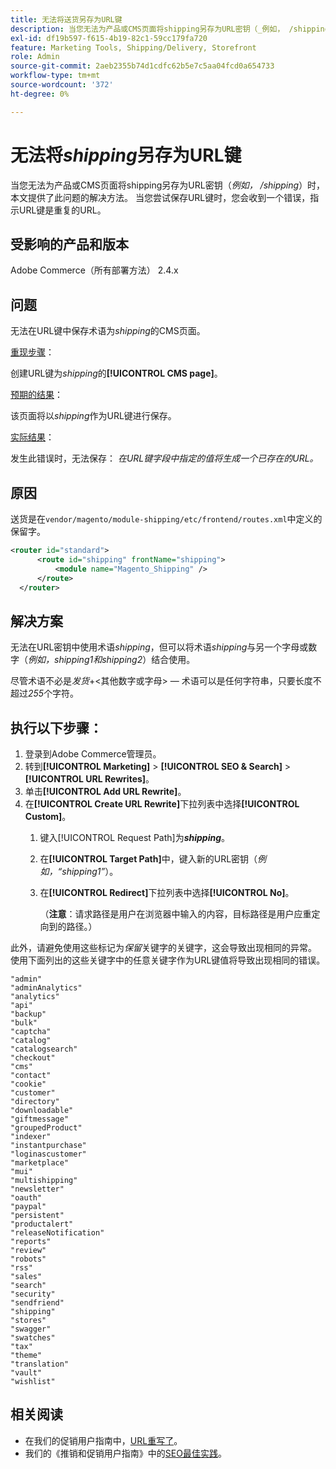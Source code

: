 ```yaml
---
title: 无法将送货另存为URL键
description: 当您无法为产品或CMS页面将shipping另存为URL密钥（_例如， /shipping_）时，本文提供了此问题的解决方法。 当您尝试保存URL键时，您会收到一个错误，指示URL键是重复的URL。
exl-id: df19b597-f615-4b19-82c1-59cc179fa720
feature: Marketing Tools, Shipping/Delivery, Storefront
role: Admin
source-git-commit: 2aeb2355b74d1cdfc62b5e7c5aa04fcd0a654733
workflow-type: tm+mt
source-wordcount: '372'
ht-degree: 0%

---
```


# 无法将&#x200B;_shipping_&#x200B;另存为URL键

当您无法为产品或CMS页面将shipping另存为URL密钥（_例如， /shipping_）时，本文提供了此问题的解决方法。 当您尝试保存URL键时，您会收到一个错误，指示URL键是重复的URL。

## 受影响的产品和版本

Adobe Commerce（所有部署方法） 2.4.x

## 问题

无法在URL键中保存术语为&#x200B;_shipping_&#x200B;的CMS页面。

<u>重现步骤</u>：

创建URL键为&#x200B;_shipping_&#x200B;的&#x200B;**[!UICONTROL CMS page]**。

<u>预期的结果</u>：

该页面将以&#x200B;_shipping_&#x200B;作为URL键进行保存。

<u>实际结果</u>：

发生此错误时，无法保存：
*在URL键字段中指定的值将生成一个已存在的URL。*

## 原因

送货是在`vendor/magento/module-shipping/etc/frontend/routes.xml`中定义的保留字。

```xml
<router id="standard">
      <route id="shipping" frontName="shipping">
          <module name="Magento_Shipping" />
      </route>
  </router>
```

## 解决方案

无法在URL密钥中使用术语&#x200B;_shipping_，但可以将术语&#x200B;_shipping_&#x200B;与另一个字母或数字（_例如，shipping1和shipping2_）结合使用。

尽管术语不必是&#x200B;_发货_+&lt;其他数字或字母> — 术语可以是任何字符串，只要长度不超过&#x200B;*255*&#x200B;个字符。

## 执行以下步骤：

1. 登录到Adobe Commerce管理员。
1. 转到&#x200B;**[!UICONTROL Marketing]** > **[!UICONTROL SEO & Search]** > **[!UICONTROL URL Rewrites]**。
1. 单击&#x200B;**[!UICONTROL Add URL Rewrite]**。
1. 在&#x200B;**[!UICONTROL Create URL Rewrite]**&#x200B;下拉列表中选择&#x200B;**[!UICONTROL Custom]**。
   1. 键入[!UICONTROL Request Path]为&#x200B;**_shipping_**。
   1. 在&#x200B;**[!UICONTROL Target Path]**&#x200B;中，键入新的URL密钥（_例如，“shipping1”_）。
   1. 在&#x200B;**[!UICONTROL Redirect]**&#x200B;下拉列表中选择&#x200B;**[!UICONTROL No]**。


      （**注意**：请求路径是用户在浏览器中输入的内容，目标路径是用户应重定向到的路径。）

此外，请避免使用这些标记为&#x200B;*保留*&#x200B;关键字的关键字，这会导致出现相同的异常。 使用下面列出的这些关键字中的任意关键字作为URL键值将导致出现相同的错误。


```
"admin"
"adminAnalytics"
"analytics"
"api"
"backup"
"bulk"
"captcha"
"catalog"
"catalogsearch"
"checkout"
"cms"
"contact"
"cookie"
"customer"
"directory"
"downloadable"
"giftmessage"
"groupedProduct"
"indexer"
"instantpurchase"
"loginascustomer"
"marketplace"
"mui"
"multishipping"
"newsletter"
"oauth"
"paypal"
"persistent"
"productalert"
"releaseNotification"
"reports"
"review"
"robots"
"rss"
"sales"
"search"
"security"
"sendfriend"
"shipping"
"stores"
"swagger"
"swatches"
"tax"
"theme"
"translation"
"vault"
"wishlist"
```

## 相关阅读

* 在我们的促销用户指南中，[URL重写了](https://experienceleague.adobe.com/zh-hans/docs/commerce-admin/marketing/seo/url-rewrites/url-rewrite)。
* 我们的《推销和促销用户指南》中的[SEO最佳实践](https://experienceleague.adobe.com/zh-hans/docs/commerce-admin/marketing/seo/seo-overview)。
